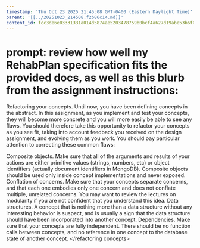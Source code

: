 ```yaml
---
timestamp: 'Thu Oct 23 2025 21:45:08 GMT-0400 (Eastern Daylight Time)'
parent: '[[../20251023_214508.f2b86c14.md]]'
content_id: fcc3de6e03331331a014d5874ae5203478759b0bcf4a627d19abe53b6f04502b
---
```


# prompt: review how well my RehabPlan specification fits the provided docs, as well as this blurb from the assignment instructions:

<refactoring concepts>
Refactoring your concepts. Until now, you have been defining concepts in the abstract. In this assignment, as you implement and test your concepts, they will become more concrete and you will more easily be able to see any flaws. You should therefore take this opportunity to refactor your concepts as you see fit, taking into account feedback you received on the design assignment, and evolving them as you work. You should pay particular attention to correcting these common flaws:

Composite objects. Make sure that all of the arguments and results of your actions are either primitive values (strings, numbers, etc) or object identifiers (actually document identifiers in MongoDB). Composite objects should be used only inside concept implementations and never exposed.
Conflation of concerns. Make sure that your concepts separate concerns, and that each one embodies only one concern and does not conflate multiple, unrelated concerns. You may want to review the lectures on modularity if you are not confident that you understand this idea.
Data structures. A concept that is nothing more than a data structure without any interesting behavior is suspect, and is usually a sign that the data structure should have been incorporated into another concept.
Dependencies. Make sure that your concepts are fully independent. There should be no function calls between concepts, and no reference in one concept to the database state of another concept.
\</refactoring concepts>
